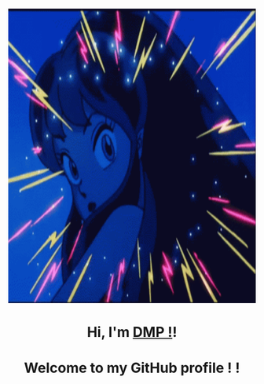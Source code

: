 
<p align="center">
 
  <a href="https://user-images.githubusercontent.com/107687577/226801966-d6e476d3-569d-4b53-b052-4be67151443a.gif">
   <img src="anime-retro.gif" width="800" height="600" alt="lum"></a>
  
</p>

<h1 align="center">Hi, I'm <a href="https://velog.io/@dmp100">DMP !</a>!</h1>
<h1 align="center">Welcome to my GitHub profile ! !</h1>













<!--
**dmp100/dmp100** is a ✨ _special_ ✨ repository because its `README.md` (this file) appears on your GitHub profile.

Here are some ideas to get you started:

- 🔭 I’m currently working on ...
- 🌱 I’m currently learning ...
- 👯 I’m looking to collaborate on ...
- 🤔 I’m looking for help with ...
- 💬 Ask me about ...
- 📫 How to reach me: ...
- 😄 Pronouns: ...
- ⚡ Fun fact: ...
-->

